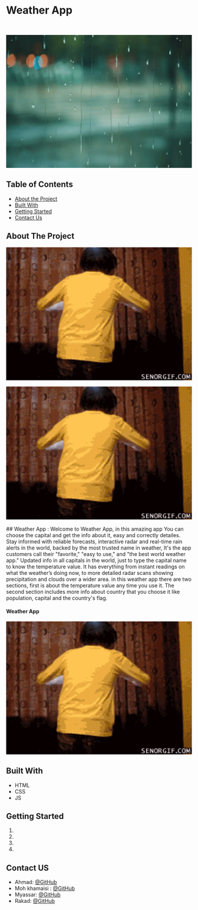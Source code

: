 
# Weather App
 

<!-- PROJECT LOGO -->
<br/>
<p align="center">
  <img src="/img/readme1.gif" width=720px height=360px />
</p>

<!-- TABLE OF CONTENTS -->
## Table of Contents

* [About the Project](#about-the-project)<br>
* [Built With](#built-with)<br>
* [Getting Started](#getting-started)<br>
* [Contact Us](#contact )<br>


<!-- ABOUT THE PROJECT -->
## About The Project
<p align="center">
  <img src="/img/readme2.gif" width=720px height=360px />
</p><p align="center">
  <img src="/img/readme2.gif" width=720px height=360px />
</p>
## Weather App :
Welcome to Weather App, in this amazing app You can choose the capital and get the info about it, easy and correctly detailes.<br>
Stay informed with reliable forecasts, interactive radar and real-time rain alerts in the world, backed by the most trusted name in weather, It's the app customers call their "favorite," "easy to use," and "the best world weather app."
Updated info in all capitals in the world, just to type the capital name to know the temperature value.
It has everything from instant readings on what the weather’s doing now, to more detailed radar scans showing precipitation and clouds over a wider area.
in this weather app there are two sections, first is about the temperature value any time you use it. The second section includes more info about country that you choose it like population, capital and the country's flag.

<h4>Weather App </h4>

<p align="center">
  <img src="/img/readme2.gif" width=720px height=360px />
</p>

## Built With
* HTML
* CSS
* JS


<!-- GETTING STARTED -->
## Getting Started
1. 
2.
3.
4.
 

<!-- Contact US -->
## Contact US

* Ahmad: [@GitHub](https://github.com/ahmad420)
* Moh khamaisi : [@GitHub](https://github.com/muhkham)
* Myassar: [@GitHub](https://github.com/myassar1211)
* Rakad: [@GitHub](https://github.com/rakad-kh)
<br>

